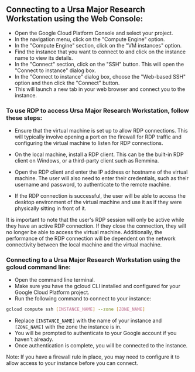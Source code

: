 ## Connecting to a Ursa Major Research Workstation using the Web Console:

* Open the Google Cloud Platform Console and select your project.
* In the navigation menu, click on the "Compute Engine" option.
* In the "Compute Engine" section, click on the "VM instances" option.
* Find the instance that you want to connect to and click on the instance name to view its details.
* In the "Connect" section, click on the "SSH" button. This will open the "Connect to instance" dialog box.
* In the "Connect to instance" dialog box, choose the "Web-based SSH" option and then click the "Connect" button.
* This will launch a new tab in your web browser and connect you to the instance.

### To use RDP to access Ursa Major Research Workstation, follow these steps:

* Ensure that the virtual machine is set up to allow RDP connections. This will typically involve opening a port on the firewall for RDP traffic and configuring the virtual machine to listen for RDP connections.

* On the local machine, install a RDP client. This can be the built-in RDP client on Windows, or a third-party client such as Remmina.

* Open the RDP client and enter the IP address or hostname of the virtual machine. The user will also need to enter their credentials, such as their username and password, to authenticate to the remote machine.

* If the RDP connection is successful, the user will be able to access the desktop environment of the virtual machine and use it as if they were physically sitting in front of it.

It is important to note that the user's RDP session will only be active while they have an active RDP connection. If they close the connection, they will no longer be able to access the virtual machine. Additionally, the performance of the RDP connection will be dependent on the network connectivity between the local machine and the virtual machine.

### Connecting to a Ursa Major Research Workstation using the gcloud command line:

* Open the command line terminal.
* Make sure you have the gcloud CLI installed and configured for your Google Cloud Platform project.
* Run the following command to connect to your instance:
```bash
gcloud compute ssh [INSTANCE_NAME] --zone [ZONE_NAME]
```
*  Replace `[INSTANCE_NAME]` with the name of your instance and `[ZONE_NAME]` with the zone the instance is in.
* You will be prompted to authenticate to your Google account if you haven't already.
* Once authentication is complete, you will be connected to the instance.

Note: If you have a firewall rule in place, you may need to configure it to allow access to your instance before you can connect.

